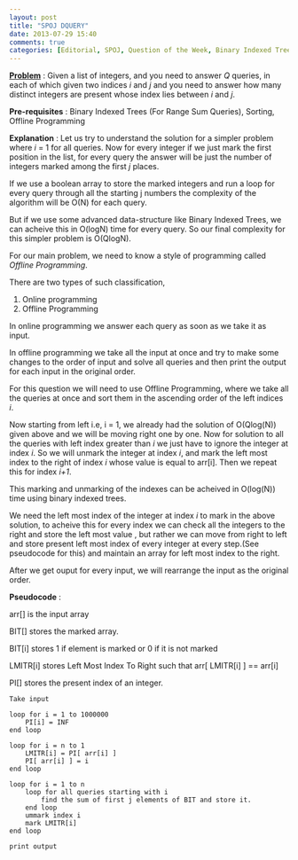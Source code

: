 ```yaml
---
layout: post
title: "SPOJ DQUERY"
date: 2013-07-29 15:40
comments: true
categories: [Editorial, SPOJ, Question of the Week, Binary Indexed Trees, Sorting, Offline Programming]
---
```

**[Problem](http://www.spoj.com/problems/DQUERY/)** :
Given a list of integers, and you need to answer *Q* queries, in each of which given two indices *i* and *j* and you need to answer how many distinct integers are present whose index lies between *i* and *j*.

**Pre-requisites** : Binary Indexed Trees (For Range Sum Queries), Sorting, Offline Programming

**Explanation** :
Let us try to understand the solution for a simpler problem where *i* = 1 for all queries. Now for every integer if we just mark the first position in the list, for every query the answer will be just the number of integers marked among the first *j* places.

If we use a boolean array to store the marked integers and run a loop for every query through all the starting j numbers the complexity of the algorithm will be O(N) for each query.

But if we use some advanced data-structure like Binary Indexed Trees, we can acheive this in O(logN) time for every query.
So our final complexity for this simpler problem is O(QlogN).

For our main problem, we need to know a style of programming called *Offline Programming*.

There are two types of such classification, 
1) Online programming
2) Offline Programming

In online programming we answer each query as soon as we take it as input.

In offline programming we take all the input at once and try to make some changes to the order of input and solve all queries and then print the output for each input in the original order.

For this question we will need to use Offline Programming, where we take all the queries at once and sort them in the ascending order of the left indices *i*.

Now starting from left i.e, i = 1, we already had the solution of O(Qlog(N)) given above and we will be moving right one by one. Now for solution to all the queries with left index greater than *i* we just have to ignore the integer at index *i*. So we will unmark the integer at index *i*, and mark the left most index to the right of index *i* whose value is equal to arr[i]. Then we repeat this for index *i+1*.

This marking and unmarking of the indexes can be acheived in O(log(N)) time using binary indexed trees.

We need the left most index of the integer at index *i* to mark in the above solution, to acheive this for every index we can check all the integers to the right and store the left most value , but rather we can move from right to left and store present left most index of every integer at every step.(See pseudocode for this) and maintain an array for left most index to the right.

After we get ouput for every input, we will rearrange the input as the original order.

**Pseudocode** :

arr[] is the input array

BIT[] stores the marked array.

BIT[i] stores 1 if element is marked or 0 if it is not marked

LMITR[i] stores Left Most Index To Right such that arr[ LMITR[i] ] == arr[i]

PI[] stores the present index of an integer.

```
Take input

loop for i = 1 to 1000000 
    PI[i] = INF
end loop

loop for i = n to 1
	LMITR[i] = PI[ arr[i] ]
	PI[ arr[i] ] = i
end loop

loop for i = 1 to n
	loop for all queries starting with i
		find the sum of first j elements of BIT and store it.
	end loop
	ummark index i
	mark LMITR[i]
end loop

print output
```